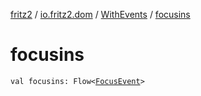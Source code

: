 [fritz2](../../index.md) / [io.fritz2.dom](../index.md) / [WithEvents](index.md) / [focusins](./focusins.md)

# focusins

`val focusins: Flow<`[`FocusEvent`](https://kotlinlang.org/api/latest/jvm/stdlib/org.w3c.dom.events/-focus-event/index.html)`>`
